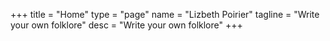 +++
title = "Home"
type = "page"
name = "Lizbeth Poirier"
tagline = "Write your own folklore"
desc = "Write your own folklore"
+++
